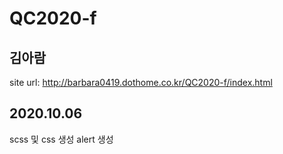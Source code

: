 # QC2020-f
## 김아람
  site url: http://barbara0419.dothome.co.kr/QC2020-f/index.html

## 2020.10.06
  scss 및 css 생성
  alert 생성